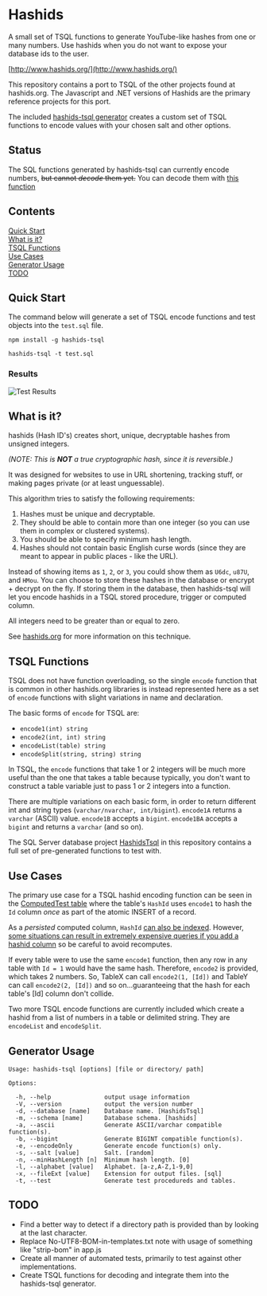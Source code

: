 # Hashids

A small set of TSQL functions to generate YouTube-like hashes from one or many numbers. 
Use hashids when you do not want to expose your database ids to the user.

[http://www.hashids.org/](http://www.hashids.org/)

This repository contains a port to TSQL of the other projects found at hashids.org.
The Javascript and .NET versions of Hashids are the primary reference projects for this port.

The included [hashids-tsql generator](https://github.com/waynebloss/hashids-tsql/tree/master/hashids-tsql) creates a 
custom set of TSQL functions to encode values with your chosen salt and other options.

## Status

The SQL functions generated by hashids-tsql can currently encode numbers, ~~but cannot _decode_ them yet.~~ You can decode them with [this function](https://github.com/waynebloss/hashids-tsql/issues/2#issuecomment-528174001)

## Contents

[Quick Start](#quick-start)  
[What is it?](#what-is-it)  
[TSQL Functions](#tsql-functions)  
[Use Cases](#use-cases)  
[Generator Usage](#generator-usage)  
[TODO](#todo)  

## Quick Start

The command below will generate a set of TSQL encode functions and test objects into the `test.sql` file.

```console
npm install -g hashids-tsql

hashids-tsql -t test.sql
```

### Results

![Test Results](https://raw.github.com/waynebloss/hashids-tsql/master/readme-assets/qtest-20141109.png)

## What is it?

hashids (Hash ID's) creates short, unique, decryptable hashes from unsigned integers.

_(NOTE: This is **NOT** a true cryptographic hash, since it is reversible.)_

It was designed for websites to use in URL shortening, tracking stuff, or 
making pages private (or at least unguessable).

This algorithm tries to satisfy the following requirements:

1. Hashes must be unique and decryptable.
2. They should be able to contain more than one integer (so you can use them in complex or clustered systems).
3. You should be able to specify minimum hash length.
4. Hashes should not contain basic English curse words (since they are meant to appear in public places - like the URL).

Instead of showing items as `1`, `2`, or `3`, you could show them as `U6dc`, `u87U`, and `HMou`.
You can choose to store these hashes in the database or encrypt + decrypt on the fly. If storing them in the database,
then hashids-tsql will let you encode hashids in a TSQL stored procedure, trigger or computed column.

All integers need to be greater than or equal to zero.

See [hashids.org](http://www.hashids.org/) for more information on this technique.

## TSQL Functions

TSQL does not have function overloading, so the single `encode` function that is common in other hashids.org libraries
is instead represented here as a set of `encode` functions with slight variations in name and declaration.

The basic forms of `encode` for TSQL are:

- `encode1(int) string`
- `encode2(int, int) string`
- `encodeList(table) string`
- `encodeSplit(string, string) string`

In TSQL, the `encode` functions that take 1 or 2 integers will be much more useful than the one that takes a table
because typically, you don't want to construct a table variable just to pass 1 or 2 integers into a function.

There are multiple variations on each basic form, in order to return different int and string types (`varchar/nvarchar,
int/bigint`). `encode1A` returns a `varchar` (ASCII) value. `encode1B` accepts a `bigint`. `encode1BA` accepts a `bigint`
and returns a `varchar` (and so on).

The SQL Server database project [HashidsTsql](https://github.com/waynebloss/hashids-tsql/tree/master/db/mssql)
in this repository contains a full set of pre-generated functions to test with.

## Use Cases

The primary use case for a TSQL hashid encoding function can be seen in the 
[ComputedTest table](https://github.com/waynebloss/hashids-tsql/blob/master/db/mssql/dbo/Tables/ComputedTest.sql)
where the table's `HashId` uses `encode1` to hash the `Id` column _once_ as part of the atomic INSERT of a record.

As a _persisted_ computed column, `HashId` [can also be indexed](http://msdn.microsoft.com/en-us/library/ms189292(v=sql.100).aspx).
However, [some situations can result in extremely expensive queries if you add a hashid column](https://github.com/waynebloss/hashids-tsql/issues/4) so be careful to avoid recomputes.

If every table were to use the same `encode1` function, then any row in any table with `Id = 1` would have the same 
hash. Therefore, `encode2` is provided, which takes 2 numbers. So, TableX can call `encode2(1, [Id])` and TableY can 
call `encode2(2, [Id])` and so on...guaranteeing that the hash for each table's [Id] column don't collide.

Two more TSQL encode functions are currently included which create a hashid from a list of numbers in a table or 
delimited string. They are `encodeList` and `encodeSplit`.

## Generator Usage

```console
Usage: hashids-tsql [options] [file or directory/ path]

Options:

  -h, --help               output usage information
  -V, --version            output the version number
  -d, --database [name]    Database name. [HashidsTsql]
  -m, --schema [name]      Database schema. [hashids]
  -a, --ascii              Generate ASCII/varchar compatible function(s).
  -b, --bigint             Generate BIGINT compatible function(s).
  -e, --encodeOnly         Generate encode function(s) only.
  -s, --salt [value]       Salt. [random]
  -n, --minHashLength [n]  Minimum hash length. [0]
  -l, --alphabet [value]   Alphabet. [a-z,A-Z,1-9,0]
  -x, --fileExt [value]    Extension for output files. [sql]
  -t, --test               Generate test procedureds and tables.
```

## TODO

- Find a better way to detect if a directory path is provided than by looking at the last character.
- Replace No-UTF8-BOM-in-templates.txt note with usage of something like "strip-bom" in app.js
- Create all manner of automated tests, primarily to test against other implementations.
- Create TSQL functions for decoding and integrate them into the hashids-tsql generator.
